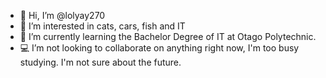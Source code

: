 - 👋 Hi, I’m @lolyay270
- 👀 I’m interested in cats, cars, fish and IT
- 🌱 I’m currently learning the Bachelor Degree of IT at Otago Polytechnic. 
- 💻 I’m not looking to collaborate on anything right now, I'm too busy studying. I'm not sure about the future.  

<!---
lolyay270/lolyay270 is a ✨ special ✨ repository because its `README.md` (this file) appears on your GitHub profile.
You can click the Preview link to take a look at your changes.
--->
